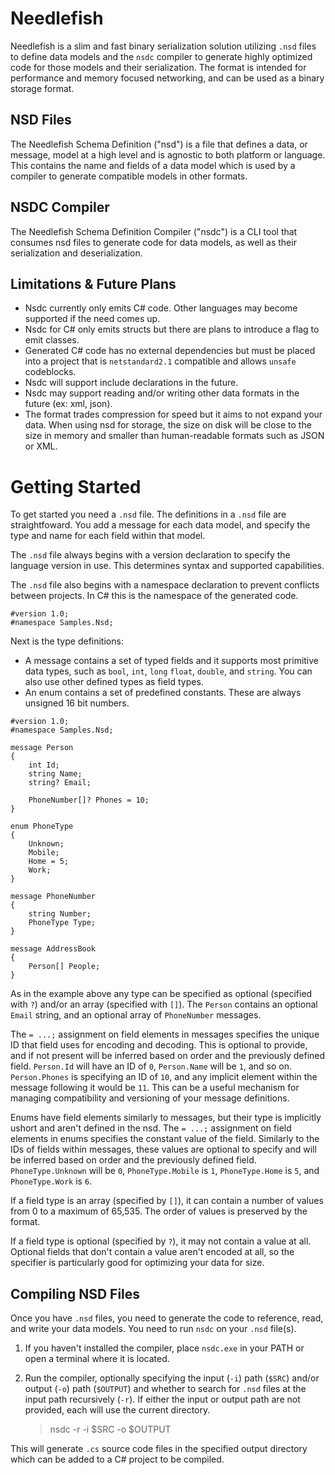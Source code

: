 # Needlefish
Needlefish is a slim and fast binary serialization solution utilizing `.nsd` files to define data models and the `nsdc` compiler to generate highly optimized code for those models and their serialization. The format is intended for performance and memory focused networking, and can be used as a binary storage format.

## NSD Files
The Needlefish Schema Definition ("nsd") is a file that defines a data, or message, model at a high level and is agnostic to both platform or language. This contains the name and fields of a data model which is used by a compiler to generate compatible models in other formats.

## NSDC Compiler
The Needlefish Schema Definition Compiler ("nsdc") is a CLI tool that consumes nsd files to generate code for data models, as well as their serialization and deserialization.

## Limitations & Future Plans
- Nsdc currently only emits C# code. Other languages may become supported if the need comes up.
- Nsdc for C# only emits structs but there are plans to introduce a flag to emit classes.
- Generated C# code has no external dependencies but must be placed into a project that is `netstandard2.1` compatible and allows `unsafe` codeblocks.
- Nsdc will support include declarations in the future.
- Nsdc may support reading and/or writing other data formats in the future (ex: xml, json).
- The format trades compression for speed but it aims to not expand your data. When using nsd for storage, the size on disk will be close to the size in memory and smaller than human-readable formats such as JSON or XML.

# Getting Started
To get started you need a `.nsd` file. The definitions in a `.nsd` file are straightfoward. You add a message for each data model, and specify the type and name for each field within that model.

The `.nsd` file always begins with a version declaration to specify the language version in use. This determines syntax and supported capabilities.

The `.nsd` file also begins with a namespace declaration to prevent conflicts between projects. In C# this is the namespace of the generated code.

```
#version 1.0;
#namespace Samples.Nsd;
```

Next is the type definitions:
- A message contains a set of typed fields and it supports most primitive data types, such as `bool`, `int`, `long` `float`, `double`, and `string`. You can also use other defined types as field types.
- An enum contains a set of predefined constants. These are always unsigned 16 bit numbers.

```
#version 1.0;
#namespace Samples.Nsd;

message Person
{
    int Id;
    string Name;
    string? Email;

    PhoneNumber[]? Phones = 10;
}

enum PhoneType
{
    Unknown;
    Mobile;
    Home = 5;
    Work;
}

message PhoneNumber
{
    string Number;
    PhoneType Type;
}

message AddressBook
{
    Person[] People;
}
```

As in the example above any type can be specified as optional (specified with `?`) and/or an array (specified with `[]`). The `Person` contains an optional `Email` string, and an optional array of `PhoneNumber` messages.

The `= ...;` assignment on field elements in messages specifies the unique ID that field uses for encoding and decoding. This is optional to provide, and if not present will be inferred based on order and the previously defined field. `Person.Id` will have an ID of `0`, `Person.Name` will be `1`, and so on. `Person.Phones` is specifying an ID of `10`, and any implicit element within the message following it would be `11`. This can be a useful mechanism for managing compatibility and versioning of your message definitions.

Enums have field elements similarly to messages, but their type is implicitly ushort and aren't defined in the nsd. The `= ...;` assignment on field elements in enums specifies the constant value of the field. Similarly to the IDs of fields within messages, these values are optional to specify and will be inferred based on order and the previously defined field. `PhoneType.Unknown` will be `0`, `PhoneType.Mobile` is `1`, `PhoneType.Home` is `5`, and `PhoneType.Work` is `6`.

If a field type is an array (specified by `[]`), it can contain a number of values from 0 to a maximum of 65,535. The order of values is preserved by the format.

If a field type is optional (specified by `?`), it may not contain a value at all. Optional fields that don't contain a value aren't encoded at all, so the specifier is particularly good for optimizing your data for size.

## Compiling NSD Files
Once you have `.nsd` files, you need to generate the code to reference, read, and write your data models. You need to run `nsdc` on your `.nsd` file(s).

1. If you haven't installed the compiler, place `nsdc.exe` in your PATH or open a terminal where it is located.

2. Run the compiler, optionally specifying the input (`-i`) path (`$SRC`) and/or output (`-o`) path (`$OUTPUT`) and whether to search for `.nsd` files at the input path recursively (`-r`). If either the input or output path are not provided, each will use the current directory.
    > nsdc -r -i $SRC -o $OUTPUT

This will generate `.cs` source code files in the specified output directory which can be added to a C# project to be compiled.